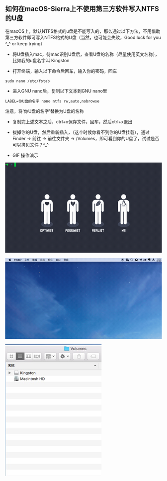 ## 如何在macOS-Sierra上不使用第三方软件写入NTFS的U盘

在macOS上，默认NTFS格式的u盘是不能写入的，那么通过以下方法，不用借助第三方软件即可写入NTFS格式的U盘（当然，也可能会失败，Good luck for you ^_^ or keep trying）

- 将U盘插入mac，待mac识别U盘后，查看U盘的名称（尽量使用英文名称），比如我的u盘名字叫 Kingston

- 打开终端，输入以下命令后回车，输入你的密码，回车

```shell
sudo nano /etc/fstab
```

- 进入GNU nano后，复制以下文本到GNU nano里

```
LABEL=你U盘的名字 none ntfs rw,auto,nobrowse
```

注意，将'你U盘的名字'替换为U盘的名称

- 复制完上述文本之后，ctrl+o保存文件，回车，然后ctrl+x退出

- 拔掉你的U盘，然后重新插入，（这个时候你看不到你的U盘挂载），通过Finder -> 前往 -> 前往文件夹 -> /Volumes，即可看到你的U盘了，试试是否可以拷贝文件？^_^

- GIF 操作演示

![GNU](images/gnu.gif)

![goto](images/goto.gif)

![u](images/u.png)